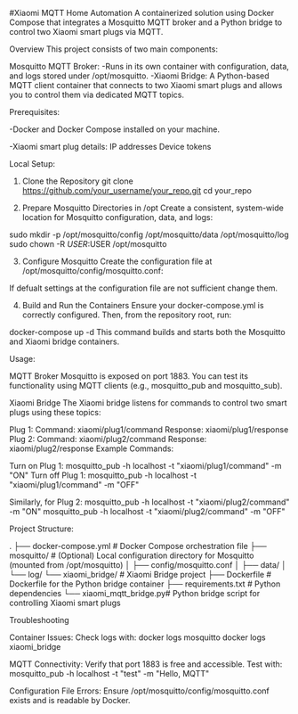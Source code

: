 #Xiaomi MQTT Home Automation
A containerized solution using Docker Compose that integrates a Mosquitto MQTT broker and a Python bridge to control two Xiaomi smart plugs via MQTT.

Overview
This project consists of two main components:

Mosquitto MQTT Broker: 
-Runs in its own container with configuration, data, and logs stored under /opt/mosquitto.
-Xiaomi Bridge: A Python-based MQTT client container that connects to two Xiaomi smart plugs and allows you to control them via dedicated MQTT topics.

Prerequisites:

-Docker and Docker Compose installed on your machine.

-Xiaomi smart plug details:
IP addresses
Device tokens

Local Setup:
1. Clone the Repository
git clone https://github.com/your_username/your_repo.git
cd your_repo

2. Prepare Mosquitto Directories in /opt
Create a consistent, system-wide location for Mosquitto configuration, data, and logs:

sudo mkdir -p /opt/mosquitto/config /opt/mosquitto/data /opt/mosquitto/log
sudo chown -R $USER:$USER /opt/mosquitto


3. Configure Mosquitto
Create the configuration file at /opt/mosquitto/config/mosquitto.conf:

If defualt settings at the configuration file are not sufficient change them.

4. Build and Run the Containers
Ensure your docker-compose.yml is correctly configured. Then, from the repository root, run:

docker-compose up -d
This command builds and starts both the Mosquitto and Xiaomi bridge containers.

Usage:

MQTT Broker
Mosquitto is exposed on port 1883. You can test its functionality using MQTT clients (e.g., mosquitto_pub and mosquitto_sub).

Xiaomi Bridge
The Xiaomi bridge listens for commands to control two smart plugs using these topics:

Plug 1:
Command: xiaomi/plug1/command
Response: xiaomi/plug1/response
Plug 2:
Command: xiaomi/plug2/command
Response: xiaomi/plug2/response
Example Commands:

Turn on Plug 1:
mosquitto_pub -h localhost -t "xiaomi/plug1/command" -m "ON"
Turn off Plug 1:
mosquitto_pub -h localhost -t "xiaomi/plug1/command" -m "OFF"

Similarly, for Plug 2:
mosquitto_pub -h localhost -t "xiaomi/plug2/command" -m "ON"
mosquitto_pub -h localhost -t "xiaomi/plug2/command" -m "OFF"

Project Structure:

.
├── docker-compose.yml       # Docker Compose orchestration file
├── mosquitto/               # (Optional) Local configuration directory for Mosquitto (mounted from /opt/mosquitto)
│   ├── config/mosquitto.conf
│   ├── data/
│   └── log/
└── xiaomi_bridge/           # Xiaomi Bridge project
    ├── Dockerfile           # Dockerfile for the Python bridge container
    ├── requirements.txt     # Python dependencies
    └── xiaomi_mqtt_bridge.py# Python bridge script for controlling Xiaomi smart plugs

    
Troubleshooting


Container Issues:
  Check logs with:
    docker logs mosquitto
    docker logs xiaomi_bridge

MQTT Connectivity:
Verify that port 1883 is free and accessible. Test with:
mosquitto_pub -h localhost -t "test" -m "Hello, MQTT"


Configuration File Errors:
Ensure /opt/mosquitto/config/mosquitto.conf exists and is readable by Docker.


